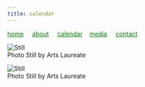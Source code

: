 ```yaml
---
title: calendar
---
```

<style>
a { color: green; } 
</style>
[home](/)&nbsp;&nbsp;&nbsp;&nbsp; [about](/about.html)&nbsp;&nbsp;&nbsp;&nbsp; [calendar](/calendar.html)&nbsp;&nbsp;&nbsp; [media](/media.html)&nbsp;&nbsp;&nbsp;&nbsp; [contact](/contact.html)

![Still](https://raharules.github.io/Purcell_Still.jpg)<br />
Photo Still by Arts Laureate

![Still](https://raharules.github.io/Handel_Still.jpg)<br />
Photo Still by Arts Laureate

